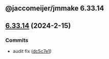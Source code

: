 ## @jaccomeijer/jmmake 6.33.14

## [6.33.14](https://github.com/jaccomeijer/jmmake/compare/6.33.13...6.33.14) (2024-2-15)


### Commits

* audit fix ([dc5c7e1](https://github.com/jaccomeijer/jmmake/commit/dc5c7e10119278fe3634fbbf98653b6a02049f73))


